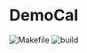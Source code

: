 # DemoCal
![Makefile](https://github.com/99002777/DemoCal/workflows/Makefile/badge.svg)
![build](https://github.com/99002777/DemoCal/workflows/build/badge.svg)
